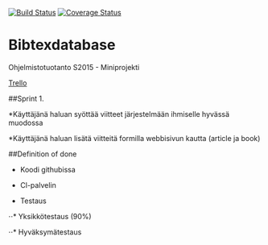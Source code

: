 [![Build Status](https://travis-ci.org/ohtuspringteam/bibtexdatabase.svg?branch=master)](https://travis-ci.org/ohtuspringteam/bibtexdatabase) [![Coverage Status](https://coveralls.io/repos/ohtuspringteam/bibtexdatabase/badge.svg?branch=master&service=github)](https://coveralls.io/github/ohtuspringteam/bibtexdatabase?branch=master)

# Bibtexdatabase

Ohjelmistotuotanto S2015 - Miniprojekti

[Trello](https://trello.com/b/gAoFBDDj/ohtuspringteam)



##Sprint 1.

*Käyttäjänä haluan syöttää viitteet järjestelmään ihmiselle hyvässä muodossa

*Käyttäjänä haluan lisätä viitteitä formilla webbisivun kautta (article ja book)



##Definition of done

* Koodi githubissa

* Cl-palvelin

* Testaus

⋅⋅* Yksikkötestaus (90%)

⋅⋅* Hyväksymätestaus
